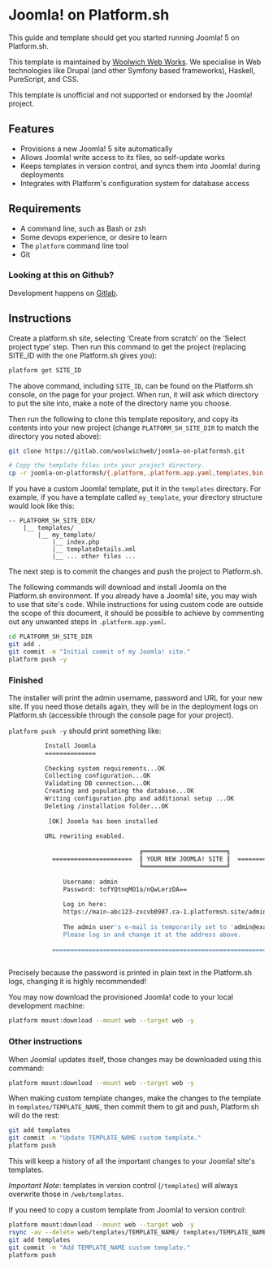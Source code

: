 # Joomla! on Platform.sh

This guide and template should get you started running Joomla! 5 on Platform.sh.

This template is maintained by [Woolwich Web Works](https://www.woolwichweb.works). We specialise in Web technologies like Drupal (and other Symfony based frameworks), Haskell, PureScript, and CSS.

This template is unofficial and not supported or endorsed by the Joomla! project.

## Features

* Provisions a new Joomla! 5 site automatically
* Allows Joomla! write access to its files, so self-update works
* Keeps templates in version control, and syncs them into Joomla! during deployments
* Integrates with Platform's configuration system for database access

## Requirements

* A command line, such as Bash or zsh
* Some devops experience, or desire to learn
* The `platform` command line tool
* Git

### Looking at this on Github?

Development happens on [Gitlab](https://gitlab.com/woolwichweb/joomla-on-platformsh).

## Instructions

Create a platform.sh site, selecting ‘Create from scratch’ on the ‘Select project type’ step. Then run this command to get the project (replacing SITE_ID with the one Platform.sh gives you):

```bash
platform get SITE_ID
```

The above command, including `SITE_ID`, can be found on the Platform.sh console, on the page for your project. When run, it will ask which directory to put the site into, make a note of the directory name you choose.

Then run the following to clone this template repository, and copy its contents into your new project (change `PLATFORM_SH_SITE_DIR` to match the directory you noted above):

```bash
git clone https://gitlab.com/woolwichweb/joomla-on-platformsh.git

# Copy the template files into your project directory.
cp -r joomla-on-platformsh/{.platform,.platform.app.yaml,templates,bin,.gitignore,php.ini} PLATFORM_SH_SITE_DIR/
```

If you have a custom Joomla! template, put it in the `templates` directory. For example, if you have a template called `my_template`, your directory structure would look like this:

```text
-- PLATFORM_SH_SITE_DIR/
    |__ templates/
        |__ my_template/
            |__ index.php
            |__ templateDetails.xml
            |__ ... other files ...
```

The next step is to commit the changes and push the project to Platform.sh.

The following commands will download and install Joomla on the Platform.sh environment. If you already have a Joomla! site, you may wish to use that site's code. While instructions for using custom code are outside the scope of this document, it should be possible to achieve by commenting out any unwanted steps in `.platform.app.yaml`.

```bash
cd PLATFORM_SH_SITE_DIR
git add .
git commit -m "Initial commit of my Joomla! site."
platform push -y
```

### Finished

The installer will print the admin username, password and URL for your new site. If you need those details again, they will be in the deployment logs on Platform.sh (accessible through the console page for your project).

`platform push -y` should print something like:

```bash
          Install Joomla
          ==============
          
          Checking system requirements...OK
          Collecting configuration...OK
          Validating DB connection...OK
          Creating and populating the database...OK
          Writing configuration.php and additional setup ...OK
          Deleting /installation folder...OK
          
           [OK] Joomla has been installed                                                 
          
          URL rewriting enabled.
          
                                    ╔═══════════════════════╗
            ======================  ║ YOUR NEW JOOMLA! SITE ║  ====================== 
                                    ╚═══════════════════════╝                         
                                                                                      
               Username: admin                                                        
               Password: tofYQtnqMO1a/nQwLerzDA==                                                
                                                                                      
               Log in here:                                                           
               https://main-abc123-zxcvb0987.ca-1.platformsh.site/administrator                                              
                                                                                      
               The admin user's e-mail is temporarily set to 'admin@example.com'         
               Please log in and change it at the address above.                      
                                                                                      
            ========================================================================= 
          
```

Precisely because the password is printed in plain text in the Platform.sh logs, changing it is highly recommended!

You may now download the provisioned Joomla! code to your local development machine:

```bash
platform mount:download --mount web --target web -y
```

### Other instructions

When Joomla! updates itself, those changes may be downloaded using this command:

```bash
platform mount:download --mount web --target web -y
```

When making custom template changes, make the changes to the template in `templates/TEMPLATE_NAME`, then commit them to git and push, Platform.sh will do the rest:

```bash
git add templates
git commit -m "Update TEMPLATE_NAME custom template."
platform push
```

This will keep a history of all the important changes to your Joomla! site's templates.

*Important Note*: templates in version control (`/templates`) will always overwrite those in `/web/templates`.

If you need to copy a custom template from Joomla! to version control:

```bash
platform mount:download --mount web --target web -y
rsync -av --delete web/templates/TEMPLATE_NAME/ templates/TEMPLATE_NAME/
git add templates
git commit -m "Add TEMPLATE_NAME custom template."
platform push
```
